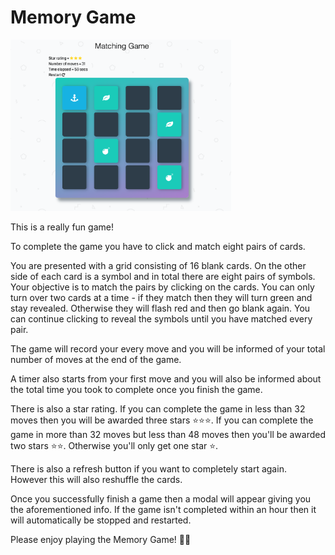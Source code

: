 # Memory Game

<img src="/img/Memory Game Screenshot.png" alt="screenshot of memory game" width="70%" height="70%">

This is a really fun game!

To complete the game you have to click and match eight pairs of cards.

You are presented with a grid consisting of 16 blank cards. On the other side of each card is a symbol and in total there are eight pairs of symbols. Your objective is to match the pairs by clicking on the cards. You can only turn over two cards at a time - if they match then they will turn green and stay revealed. Otherwise they will flash red and then go blank again. You can continue clicking to reveal the symbols until you have matched every pair.

The game will record your every move and you will be informed of your total number of moves at the end of the game.

A timer also starts from your first move and you will also be informed about the total time you took to complete once you finish the game.

There is also a star rating. If you can complete the game in less than 32 moves then you will be awarded three stars ⭐️⭐️⭐️. If you can complete the game in more than 32 moves but less than 48 moves then you'll be awarded two stars ⭐️⭐️. Otherwise you'll only get one star ⭐️.

There is also a refresh button  if you want to completely start again. However this will also reshuffle the cards.

Once you successfully finish a game then a modal will appear giving you the aforementioned info. If the game isn't completed within an hour then it will automatically be stopped and restarted.

Please enjoy playing the Memory Game! 🤞😃
